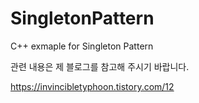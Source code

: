 # SingletonPattern
C++ exmaple for Singleton Pattern

관련 내용은 제 블로그를 참고해 주시기 바랍니다.

https://invincibletyphoon.tistory.com/12
